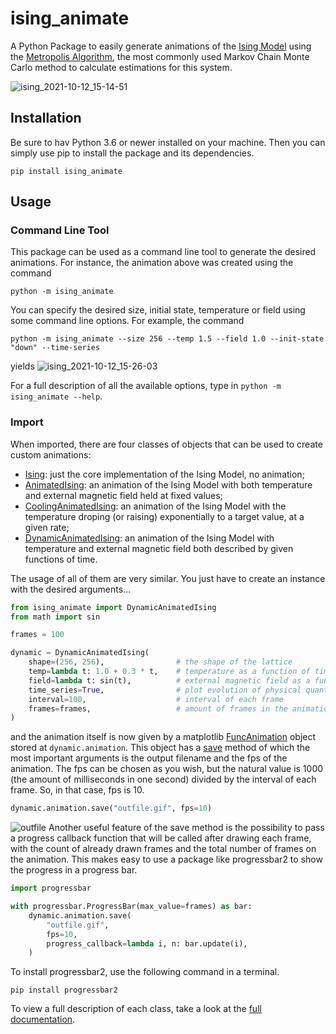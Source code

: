 # ising_animate
A Python Package to easily generate animations of the [Ising Model](https://en.wikipedia.org/wiki/Ising_model) 
using the [Metropolis Algorithm](https://en.wikipedia.org/wiki/Metropolis%E2%80%93Hastings_algorithm), the most
commonly used Markov Chain Monte Carlo method to calculate estimations for this system.

![ising_2021-10-12_15-14-51](https://user-images.githubusercontent.com/26972046/137008265-33f7b181-7047-4afe-b044-ac5f856df73c.gif)
## Installation

Be sure to hav Python 3.6 or newer installed on your machine. Then you can simply use pip to install the package and its dependencies.
```
pip install ising_animate
```
## Usage

### Command Line Tool
This package can be used as a command line tool to generate the desired animations. For instance, the animation above was created using the command

```
python -m ising_animate
```
You can specify the desired size, initial state, temperature or field using some command line options. For example, the command
```
python -m ising_animate --size 256 --temp 1.5 --field 1.0 --init-state "down" --time-series
```
yields
![ising_2021-10-12_15-26-03](https://user-images.githubusercontent.com/26972046/137010154-bc7d30c0-7ab3-44a9-b8a4-8e76f3e5b2c7.gif)

For a full description of all the available options, type in ```python -m ising_animate --help```.
### Import
When imported, there are four classes of objects that can be used to create custom animations: 
* [Ising](https://davifeliciano.github.io/ising_animate/ising.html#ising_animate.ising.Ising): just the core implementation of the Ising Model, no animation;
* [AnimatedIsing](https://davifeliciano.github.io/ising_animate/ising.html#ising_animate.ising.AnimatedIsing): an animation of the Ising Model with both temperature and external magnetic field held at fixed values;
* [CoolingAnimatedIsing](https://davifeliciano.github.io/ising_animate/ising.html#ising_animate.ising.CoolingAnimatedIsing): an animation of the Ising Model with the temperature droping (or raising) exponentially to a target value, at a given rate;
* [DynamicAnimatedIsing](https://davifeliciano.github.io/ising_animate/ising.html#ising_animate.ising.DynamicAnimatedIsing): an animation of the Ising Model with temperature and external magnetic field both described by given functions of time.

The usage of all of them are very similar. You just have to create an instance with the desired arguments...
```python
from ising_animate import DynamicAnimatedIsing
from math import sin

frames = 100

dynamic = DynamicAnimatedIsing(
    shape=(256, 256),                # the shape of the lattice
    temp=lambda t: 1.0 + 0.3 * t,    # temperature as a function of time
    field=lambda t: sin(t),          # external magnetic field as a function of time
    time_series=True,                # plot evolution of physical quantities over time
    interval=100,                    # interval of each frame
    frames=frames,                   # amount of frames in the animation
)
```
and the animation itself is now given by a matplotlib [FuncAnimation](https://matplotlib.org/stable/api/_as_gen/matplotlib.animation.FuncAnimation.html)
object stored at ```dynamic.animation```. This object has a [save](https://matplotlib.org/stable/api/_as_gen/matplotlib.animation.Animation.html#matplotlib.animation.Animation.save) 
method of which the most important arguments is the output filename and the fps of the animation. The fps can be chosen as you wish,
but the natural value is 1000 (the amount of milliseconds in one second) divided by the interval of each frame. So, in that case, fps is 10.
```python
dynamic.animation.save("outfile.gif", fps=10)
```
![outfile](https://user-images.githubusercontent.com/26972046/137047228-f8a0f75c-fbae-4320-8416-c1aff0503548.gif)
Another useful feature of the save method is the possibility to pass a progress callback function that
will be called after drawing each frame, with the count of already drawn frames and the total number of frames on
the animation. This makes easy to use a package like progressbar2 to show the progress in a progress bar.
```python
import progressbar

with progressbar.ProgressBar(max_value=frames) as bar:
    dynamic.animation.save(
        "outfile.gif",
        fps=10,
        progress_callback=lambda i, n: bar.update(i),
    )
```
To install progressbar2, use the following command in a terminal.
```
pip install progressbar2
```
To view a full description of each class, take a look at the [full documentation](https://davifeliciano.github.io/ising_animate/index.html).
